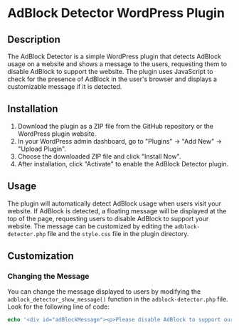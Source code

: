 # AdBlock Detector WordPress Plugin


## Description

The AdBlock Detector is a simple WordPress plugin that detects AdBlock usage on a website and shows a message to the users, requesting them to disable AdBlock to support the website. The plugin uses JavaScript to check for the presence of AdBlock in the user's browser and displays a customizable message if it is detected.

## Installation

1. Download the plugin as a ZIP file from the GitHub repository or the WordPress plugin website.
2. In your WordPress admin dashboard, go to "Plugins" → "Add New" → "Upload Plugin".
3. Choose the downloaded ZIP file and click "Install Now".
4. After installation, click "Activate" to enable the AdBlock Detector plugin.

## Usage

The plugin will automatically detect AdBlock usage when users visit your website. If AdBlock is detected, a floating message will be displayed at the top of the page, requesting users to disable AdBlock to support your website. The message can be customized by editing the `adblock-detector.php` file and the `style.css` file in the plugin directory.

## Customization

### Changing the Message

You can change the message displayed to users by modifying the `adblock_detector_show_message()` function in the `adblock-detector.php` file. Look for the following line of code:

```php
echo '<div id="adBlockMessage"><p>Please disable AdBlock to support our website.</p></div>';
